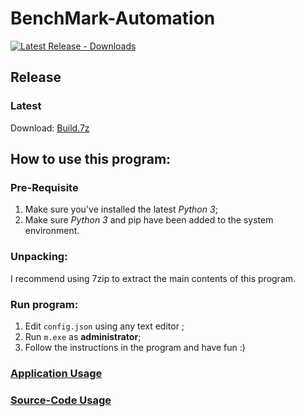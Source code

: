 # BenchMark-Automation

[![Latest Release - Downloads](https://img.shields.io/github/downloads/YuudachiXMMY/BenchMark-Automation/04_12_2021_1/total)](https://github.com/YuudachiXMMY/BenchMark-Automation/releases)

## Release

### Latest
Download: [Build.7z](https://github.com/YuudachiXMMY/BenchMark-Automation/archive/refs/tags/04_12_2021_1.tar.gz)


## How to use this program:

### Pre-Requisite
1. Make sure you've installed the latest *Python 3*;
2. Make sure *Python 3* and pip have been added to the system environment.

### Unpacking:
I recommend using 7zip to extract the main contents of this program.

### Run program:
1. Edit `config.json` using any text editor ;
2. Run `m.exe` as **administrator**;
3. Follow the instructions in the program and have fun :)


### [Application Usage]("/docs/app/main.md")

### [Source-Code Usage]("/docs/source_code/main.md")